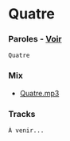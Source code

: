 # Quatre

### Paroles - [Voir](paroles.txt)

```
Quatre
```

### Mix

* [Quatre.mp3](mix/Quatre.mp3)

### Tracks

```
À venir...
```
